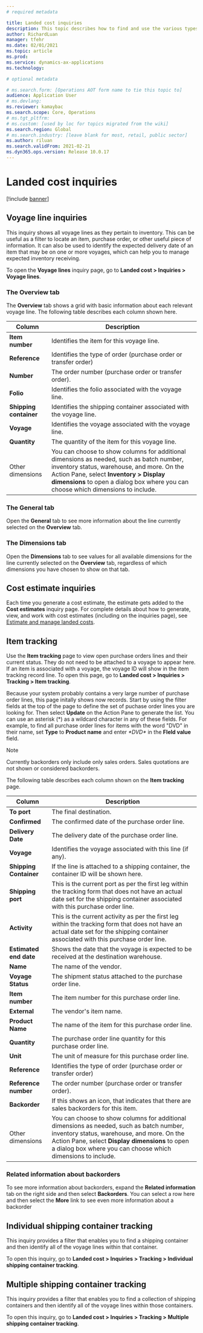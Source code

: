 ```yaml
---
# required metadata

title: Landed cost inquiries
description: This topic describes how to find and use the various types of inquiries available for the Landed cost module.
author: RichardLuan
manager: tfehr
ms.date: 02/01/2021
ms.topic: article
ms.prod: 
ms.service: dynamics-ax-applications
ms.technology: 

# optional metadata

# ms.search.form: [Operations AOT form name to tie this topic to]
audience: Application User
# ms.devlang: 
ms.reviewer: kamaybac
ms.search.scope: Core, Operations
# ms.tgt_pltfrm: 
# ms.custom: [used by loc for topics migrated from the wiki]
ms.search.region: Global
# ms.search.industry: [leave blank for most, retail, public sector]
ms.author: riluan
ms.search.validFrom: 2021-02-21
ms.dyn365.ops.version: Release 10.0.17
---
```


# Landed cost inquiries

[!include [banner](../includes/banner.md)]

## Voyage line inquiries

This inquiry shows all voyage lines as they pertain to inventory. This can be useful as a filter to locate an item, purchase order, or other useful piece of information. It can also be used to identify the expected delivery date of an item that may be on one or more voyages, which can help you to manage expected inventory receiving.

To open the **Voyage lines** inquiry page, go to **Landed cost \> Inquiries \> Voyage lines**.

<!-- KFM: What about the "Cost inquiry" action? -->

### The Overview tab

The **Overview** tab shows a grid with basic information about each relevant voyage line. The following table describes each column shown here.

| Column | Description |  
| --- | --- |
| **Item number** | Identifies the item for this voyage line. |
| **Reference** | Identifies the type of order (purchase order or transfer order) |
| **Number** | The order number (purchase order or transfer order).  |
| **Folio** | Identifies the folio associated with the voyage line. |
| **Shipping container** | Identifies the shipping container associated with the voyage line. |
| **Voyage** | Identifies the voyage associated with the voyage line. |
| **Quantity** | The quantity of the item for this voyage line. |
| Other dimensions | You can choose to show columns for additional dimensions as needed, such as batch number, inventory status, warehouse, and more. On the Action Pane, select **Inventory \> Display dimensions** to open a dialog box where you can choose which dimensions to include. |

### The General tab

Open the **General** tab to see more information about the line currently selected on the **Overview** tab.

### The Dimensions tab

Open the **Dimensions** tab to see values for all available dimensions for the line currently selected on the **Overview** tab, regardless of which dimensions you have chosen to show on that tab.

## Cost estimate inquiries

Each time you generate a cost estimate, the estimate gets added to the **Cost estimates** inquiry page. For complete details about how to generate, view, and work with cost estimates (including on the inquiries page), see [Estimate and manage landed costs](estimate-manage-landed-costs.md).

## Item tracking

Use the **Item tracking** page to view open purchase orders lines and their current status. They do not need to be attached to a voyage to appear here. If an item is associated with a voyage, the voyage ID will show in the item tracking record line. To open this page, go to **Landed cost \> Inquiries \> Tracking \> Item tracking**.

Because your system probably contains a very large number of purchase order lines, this page initally shows now records. Start by using the filter fields at the top of the page to define the set of puchase order lines you are looking for. Then select **Update** on the Action Pane to generate the list. You can use an asterisk (\*) as a wildcard character in any of these fields. For example, to find all purchase order lines for items with the word "DVD" in their name, set **Type** to **Product name** and enter *\*DVD\** in the **FIeld value** field.

> [!NOTE]
> Currently backorders only include only sales orders. Sales quotations are not shown or considered backorders.

The following table describes each column shown on the **Item tracking** page.

| Column | Description |
| --- | --- |
| **To port** | The final destination. |
| **Confirmed** | The confirmed date of the purchase order line. |
| **Delivery Date** | The delivery date of the purchase order line. |
| **Voyage** | Identifies the voyage associated with this line (if any). |
| **Shipping Container** | If the line is attached to a shipping container, the container ID will be shown here. |
| **Shipping port** | This is the current port as per the first leg within the tracking form that does not have an actual date set for the shipping container associated with this purchase order line. |
| **Activity** | This is the current activity as per the first leg within the tracking form that does not have an actual date set for the shipping container associated with this purchase order line. |
| **Estimated end date** | Shows the date that the voyage is expected to be received at the destination warehouse. |
| **Name** | The name of the vendor. |
| **Voyage Status** | The shipment status attached to the purchase order line. |
| **Item number** | The item number for this purchase order line. |
| **External** | The vendor's item name. |
| **Product Name** | The name of the item for this purchase order line. |
| **Quantity** | The purchase order line quantity for this purchase order line. |
| **Unit** | The unit of measure for this purchase order line. |
| **Reference** | Identifies the type of order (purchase order or transfer order) |
| **Reference number** | The order number (purchase order or transfer order).  |
| **Backorder** | If this shows an icon, that indicates that there are sales backorders for this item. |
| Other dimensions | You can choose to show columns for additional dimensions as needed, such as batch number, inventory status, warehouse, and more. On the Action Pane, select **Display dimensions** to open a dialog box where you can choose which dimensions to include. |

### Related information about backorders

To see more information about backorders, expand the **Related information** tab on the right side and then select **Backorders**. You can select a row here and then select the **More** link to see even more information about a backorder 

## Individual shipping container tracking

This inquiry provides a filter that enables you to find a shipping container and then identify all of the voyage lines within that container.

To open this inquiry, go to **Landed cost \> Inquiries \> Tracking \> Individual shipping container tracking**.

## Multiple shipping container tracking

This inquiry provides a filter that enables you to find a collection of shipping containers and then identify all of the voyage lines within those containers.

To open this inquiry, go to **Landed cost \> Inquiries \> Tracking \> Multiple shipping container tracking**.

